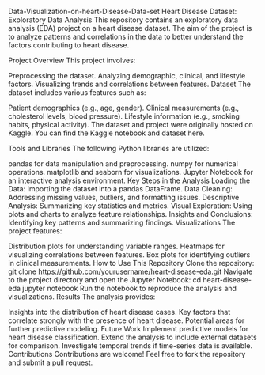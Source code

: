 Data-Visualization-on-heart-Disease-Data-set
Heart Disease Dataset: Exploratory Data Analysis
This repository contains an exploratory data analysis (EDA) project on a heart disease dataset. The aim of the project is to analyze patterns and correlations in the data to better understand the factors contributing to heart disease.

Project Overview
This project involves:

Preprocessing the dataset.
Analyzing demographic, clinical, and lifestyle factors.
Visualizing trends and correlations between features.
Dataset
The dataset includes various features such as:

Patient demographics (e.g., age, gender).
Clinical measurements (e.g., cholesterol levels, blood pressure).
Lifestyle information (e.g., smoking habits, physical activity).
The dataset and project were originally hosted on Kaggle. You can find the Kaggle notebook and dataset here.

Tools and Libraries
The following Python libraries are utilized:

pandas for data manipulation and preprocessing.
numpy for numerical operations.
matplotlib and seaborn for visualizations.
Jupyter Notebook for an interactive analysis environment.
Key Steps in the Analysis
Loading the Data: Importing the dataset into a pandas DataFrame.
Data Cleaning: Addressing missing values, outliers, and formatting issues.
Descriptive Analysis: Summarizing key statistics and metrics.
Visual Exploration: Using plots and charts to analyze feature relationships.
Insights and Conclusions: Identifying key patterns and summarizing findings.
Visualizations
The project features:

Distribution plots for understanding variable ranges.
Heatmaps for visualizing correlations between features.
Box plots for identifying outliers in clinical measurements.
How to Use This Repository
Clone the repository:
git clone https://github.com/yourusername/heart-disease-eda.git
Navigate to the project directory and open the Jupyter Notebook:
cd heart-disease-eda
jupyter notebook
Run the notebook to reproduce the analysis and visualizations.
Results
The analysis provides:

Insights into the distribution of heart disease cases.
Key factors that correlate strongly with the presence of heart disease.
Potential areas for further predictive modeling.
Future Work
Implement predictive models for heart disease classification.
Extend the analysis to include external datasets for comparison.
Investigate temporal trends if time-series data is available.
Contributions
Contributions are welcome! Feel free to fork the repository and submit a pull request.
